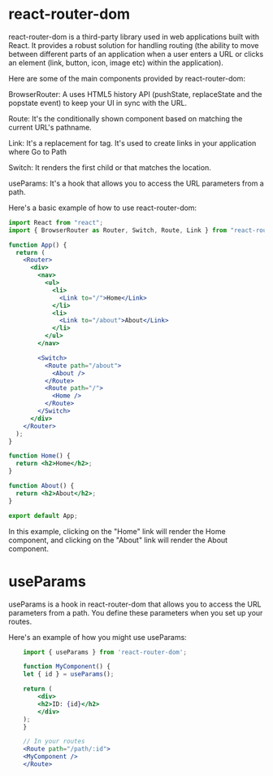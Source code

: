 # react-router-dom
react-router-dom is a third-party library used in web applications built with React. It provides a robust solution for handling routing (the ability to move between different parts of an application when a user enters a URL or clicks an element (link, button, icon, image etc) within the application).

Here are some of the main components provided by react-router-dom:

BrowserRouter: A <BrowserRouter> uses HTML5 history API (pushState, replaceState and the popstate event) to keep your UI in sync with the URL.

Route: It's the conditionally shown component based on matching the current URL's pathname. <Route path="/path" component={ComponentName} />

Link: It's a replacement for <a> tag. It's used to create links in your application where <Link to="/path">Go to Path</Link>

Switch: It renders the first child <Route> or <Redirect> that matches the location.

useParams: It's a hook that allows you to access the URL parameters from a path.

Here's a basic example of how to use react-router-dom:
```jsx
import React from "react";
import { BrowserRouter as Router, Switch, Route, Link } from "react-router-dom";

function App() {
  return (
    <Router>
      <div>
        <nav>
          <ul>
            <li>
              <Link to="/">Home</Link>
            </li>
            <li>
              <Link to="/about">About</Link>
            </li>
          </ul>
        </nav>

        <Switch>
          <Route path="/about">
            <About />
          </Route>
          <Route path="/">
            <Home />
          </Route>
        </Switch>
      </div>
    </Router>
  );
}

function Home() {
  return <h2>Home</h2>;
}

function About() {
  return <h2>About</h2>;
}

export default App;
```
In this example, clicking on the "Home" link will render the Home component, and clicking on the "About" link will render the About component.

# useParams
useParams is a hook in react-router-dom that allows you to access the URL parameters from a path. You define these parameters when you set up your routes.

Here's an example of how you might use useParams:
```jsx
    import { useParams } from 'react-router-dom';

    function MyComponent() {
    let { id } = useParams();

    return (
        <div>
        <h2>ID: {id}</h2>
        </div>
    );
    }

    // In your routes
    <Route path="/path/:id">
    <MyComponent />
    </Route>
```
